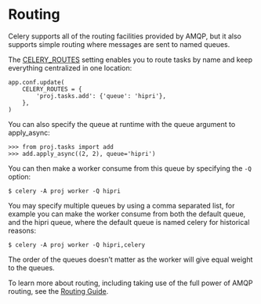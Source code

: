 # Routing

Celery supports all of the routing facilities provided by AMQP, but it also supports simple routing where messages are sent to named queues.

The [CELERY_ROUTES](http://docs.celeryproject.org/en/latest/configuration.html#std:setting-CELERY_ROUTES) setting enables you to route tasks by name and keep everything centralized in one location:

```
app.conf.update(
    CELERY_ROUTES = {
        'proj.tasks.add': {'queue': 'hipri'},
    },
)
```

You can also specify the queue at runtime with the queue argument to apply_async:

```
>>> from proj.tasks import add
>>> add.apply_async((2, 2), queue='hipri')
```

You can then make a worker consume from this queue by specifying the `-Q` option:

```
$ celery -A proj worker -Q hipri
```

You may specify multiple queues by using a comma separated list, for example you can make the worker consume from both the default queue, and the hipri queue, where the default queue is named celery for historical reasons:

```
$ celery -A proj worker -Q hipri,celery
```

The order of the queues doesn’t matter as the worker will give equal weight to the queues.

To learn more about routing, including taking use of the full power of AMQP routing, see the [Routing Guide](http://docs.celeryproject.org/en/latest/userguide/routing.html#guide-routing).